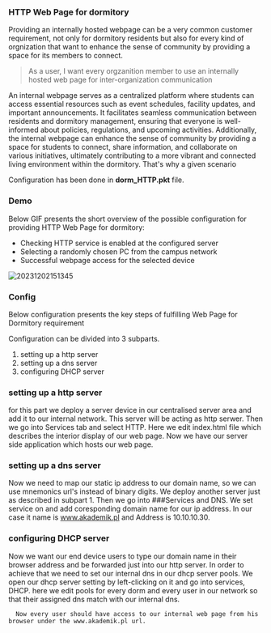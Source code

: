 ### HTTP Web Page for dormitory 

Providing an internally hosted webpage can be a very common customer requirement, not only for dormitory residents but also for every kind of orgnization that want to enhance the sense of community by providing a space for its members to connect. 

> As a user, I want every orgzanition member to use an internally hosted web page for inter-organization communication  

An internal webpage serves as a centralized platform where students can access essential resources such as event schedules, facility updates, and important announcements. It facilitates seamless communication between residents and dormitory management, ensuring that everyone is well-informed about policies, regulations, and upcoming activities. Additionally, the internal webpage can enhance the sense of community by providing a space for students to connect, share information, and collaborate on various initiatives, ultimately contributing to a more vibrant and connected living environment within the dormitory. That's why a given scenario 

Configuration has been done in **dorm_HTTP.pkt** file. 

### Demo

Below GIF presents the short overview of the possible configuration for providing HTTP Web Page for dormitory:

- Checking HTTP service is enabled at the configured server
- Selecting a randomly chosen PC from the campus network
- Successful webpage access for the selected device

![20231202151345](https://github.com/janek1842/NetCamps/assets/56030577/de15fa3b-ca13-4a6f-9004-c36c4ee7630c)

### Config

Below configuration presents the key steps of fulfilling Web Page for Dormitory requirement

Configuration can be divided into 3 subparts.
1. setting up a http server
2. setting up a dns server
3. configuring DHCP server 

### setting up a http server
for this part we deploy a server device in our centralised server area and add it to our internal network. This server will be acting as http serwer.
Then we go into Services tab and select HTTP. Here we edit index.html file which describes the interior display of our web page. Now we have our server side application which hosts our web page.
### setting up a dns server
Now we need to map our static ip address to our domain name, so we can use mnemonics url's instead of binary digits. We deploy another server just as described in subpart 1. Then we go into ###Services and DNS. 
We set service on and add coresponding domain name for our ip address. In our case it name is www.akademik.pl and Address is 10.10.10.30.
### configuring DHCP server 
Now we want our end device users to type our domain name in their browser address and be forwarded just into our http server. In order to achieve that we need to set our internal dns in our dhcp   server pools. We open our dhcp server setting by left-clicking on it and go into services, DHCP. here we edit pools for every dorm and every user in our network so that their assigned dns match      with our internal dns.

      Now every user should have access to our internal web page from his browser under the www.akademik.pl url.

